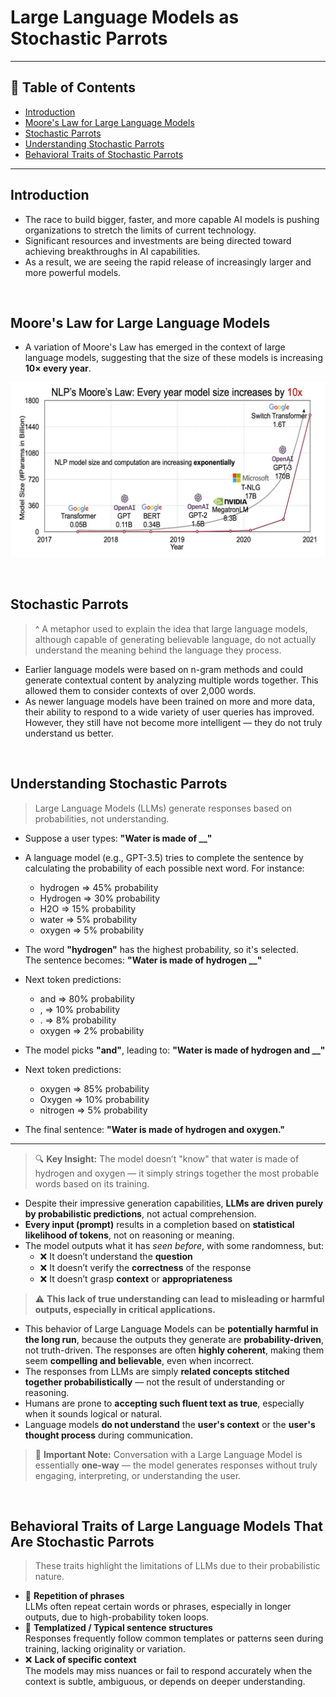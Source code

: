 # Large Language Models as Stochastic Parrots

---

## 📌 Table of Contents

- [Introduction](#introduction)
- [Moore's Law for Large Language Models](#moores-law-for-large-language-models)
- [Stochastic Parrots](#stochastic-parrots)
- [Understanding Stochastic Parrots](#understanding-stochastic-parrots)
- [Behavioral Traits of Stochastic Parrots](#behavioral-traits-of-large-language-models-that-are-stochastic-parrots)

---

## Introduction

- The race to build bigger, faster, and more capable AI models is pushing organizations to stretch the limits of current technology.
- Significant resources and investments are being directed toward achieving breakthroughs in AI capabilities.
- As a result, we are seeing the rapid release of increasingly larger and more powerful models.

<br>

## Moore's Law for Large Language Models

- A variation of Moore's Law has emerged in the context of large language models, suggesting that the size of these models is increasing **10× every year**.

![Moore's law for large language models](image.png)

<br>

## Stochastic Parrots

> ^ A metaphor used to explain the idea that large language models, although capable of generating believable language, do not actually understand the meaning behind the language they process.

- Earlier language models were based on n-gram methods and could generate contextual content by analyzing multiple words together. This allowed them to consider contexts of over 2,000 words.
- As newer language models have been trained on more and more data, their ability to respond to a wide variety of user queries has improved. However, they still have not become more intelligent — they do not truly understand us better.

<br>

## Understanding Stochastic Parrots

> Large Language Models (LLMs) generate responses based on probabilities, not understanding.

- Suppose a user types: **"Water is made of __"**
- A language model (e.g., GPT-3.5) tries to complete the sentence by calculating the probability of each possible next word. For instance:
    - hydrogen => 45% probability  
    - Hydrogen => 30% probability  
    - H2O => 15% probability  
    - water => 5% probability  
    - oxygen => 5% probability  

- The word **"hydrogen"** has the highest probability, so it's selected.  
  The sentence becomes: **"Water is made of hydrogen __"**

- Next token predictions:
    - and => 80% probability  
    - , => 10% probability  
    - . => 8% probability  
    - oxygen => 2% probability  

- The model picks **"and"**, leading to: **"Water is made of hydrogen and __"**

- Next token predictions:
    - oxygen => 85% probability  
    - Oxygen => 10% probability  
    - nitrogen => 5% probability  

- The final sentence: **"Water is made of hydrogen and oxygen."**

---

> 🔍 **Key Insight:** The model doesn’t "know" that water is made of hydrogen and oxygen — it simply strings together the most probable words based on its training.

- Despite their impressive generation capabilities, **LLMs are driven purely by probabilistic predictions**, not actual comprehension.
- **Every input (prompt)** results in a completion based on **statistical likelihood of tokens**, not on reasoning or meaning.
- The model outputs what it has *seen before*, with some randomness, but:
  - ❌ It doesn’t understand the **question**
  - ❌ It doesn’t verify the **correctness** of the response
  - ❌ It doesn’t grasp **context** or **appropriateness**

> ⚠️ **This lack of true understanding can lead to misleading or harmful outputs, especially in critical applications.**

- This behavior of Large Language Models can be **potentially harmful in the long run**, because the outputs they generate are **probability-driven**, not truth-driven. The responses are often **highly coherent**, making them seem **compelling and believable**, even when incorrect.
- The responses from LLMs are simply **related concepts stitched together probabilistically** — not the result of understanding or reasoning.
- Humans are prone to **accepting such fluent text as true**, especially when it sounds logical or natural.
- Language models **do not understand** the **user's context** or the **user's thought process** during communication.

> 🔄 **Important Note:** Conversation with a Large Language Model is essentially **one-way** — the model generates responses without truly engaging, interpreting, or understanding the user.

<br>

## Behavioral Traits of Large Language Models That Are Stochastic Parrots

> These traits highlight the limitations of LLMs due to their probabilistic nature.

- 🔁 **Repetition of phrases**  
  LLMs often repeat certain words or phrases, especially in longer outputs, due to high-probability token loops.
- 🧱 **Templatized / Typical sentence structures**  
  Responses frequently follow common templates or patterns seen during training, lacking originality or variation.
- ❌ **Lack of specific context**  
  The models may miss nuances or fail to respond accurately when the context is subtle, ambiguous, or depends on deeper understanding.
